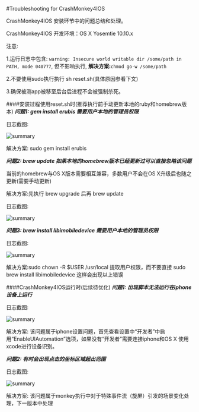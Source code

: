 #Troubleshooting for CrashMonkey4IOS

CrashMonkey4IOS 安装环节中的问题总结和处理。

CrashMonkey4IOS 开发环境：OS X Yosemtie 10.10.x

注意:

1.运行日志中包含: `warning: Insecure world writable dir /some/path in PATH, mode 040777`, 但不影响执行, **解决方案:**`chmod go-w /some/path`

2.不要使用sudo执行执行 sh reset.sh(具体原因参看下文)

3.确保被测app被移至后台后进程不会被强制杀死。

####安装过程使用reset.sh时(推荐执行前手动更新本地的ruby和homebrew版本)
***问题1: gem install erubis 需要用户本地的管理员权限***

日志截图:

<img alt="summary" src="https://github.com/vigossjjj/CrashMonkey4IOS/blob/master/pic/geminstallerror.png">

解决方案: sudo gem install erubis

***问题2: brew update 如果本地的homebrew版本已经更新过可以直接忽略该问题***

当前的homebrew与OS X版本需要相互兼容，多数用户不会在OS X升级后也随之更新(需要手动更新)

解决方案:先执行 brew upgrade 后再 brew update


日志截图:

<img alt="summary" src="https://github.com/vigossjjj/CrashMonkey4IOS/blob/master/pic/brewupdatesuccess.png">

***问题3: brew install libimobiledevice 需要用户本地的管理员权限***

日志截图:

<img alt="summary" src="https://github.com/vigossjjj/CrashMonkey4IOS/blob/master/pic/sudobrewinstallerror.png">

解决方案:sudo chown -R $USER /usr/local 提取用户权限，而不要直接 sudo brew install libimobiledevice 这样会出现以上错误


####CrashMonkey4IOS运行时(后续待优化)
***问题1: 出现脚本无法运行在iphone设备上运行***

日志截图:

<img alt="summary" src="https://github.com/vigossjjj/CrashMonkey4IOS/blob/master/pic/enableUIAutomation.png">

解决方案:	该问题属于iphone设置问题，首先查看设置中“开发者”中启用“EnableUIAutomation”选项，如果没有“开发者”需要连接iphone和OS X 使用xcode进行设备识别。

***问题2: 有时会出现点击的坐标区域超出范围***

日志截图:

<img alt="summary" src="https://github.com/vigossjjj/CrashMonkey4IOS/blob/master/pic/runsetorientation.png">

解决方案: 该问题属于monkey执行中对于特殊事件流（旋屏）引发的场景变化处理，下一版本中处理
